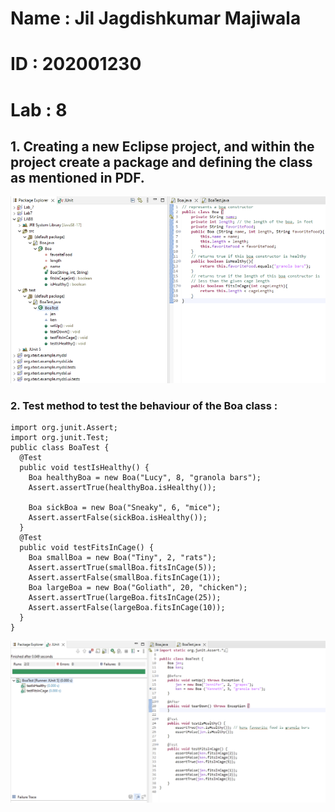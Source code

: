 # Name : Jil Jagdishkumar Majiwala
# ID : 202001230
# Lab : 8

## 1. Creating a new Eclipse project, and within the project create a package and defining the class as mentioned in PDF.
![Alt text](1.png)

### 2. Test method to test the behaviour of the Boa class : 
```
import org.junit.Assert;
import org.junit.Test;
public class BoaTest {
  @Test
  public void testIsHealthy() {
    Boa healthyBoa = new Boa("Lucy", 8, "granola bars");
    Assert.assertTrue(healthyBoa.isHealthy());
    
    Boa sickBoa = new Boa("Sneaky", 6, "mice");
    Assert.assertFalse(sickBoa.isHealthy());
  }
  @Test
  public void testFitsInCage() {
    Boa smallBoa = new Boa("Tiny", 2, "rats");
    Assert.assertTrue(smallBoa.fitsInCage(5));
    Assert.assertFalse(smallBoa.fitsInCage(1));
    Boa largeBoa = new Boa("Goliath", 20, "chicken");
    Assert.assertTrue(largeBoa.fitsInCage(25));
    Assert.assertFalse(largeBoa.fitsInCage(10));
  }
}
```
![Alt text](2.png)
</br>
